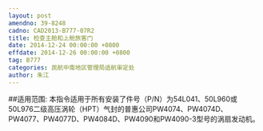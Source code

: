 ```yaml
---
layout: post
amendno: 39-8248
cadno: CAD2013-B777-07R2
title: 检查主舱和上舱旅客门
date: 2014-12-24 00:00:00 +0800
effdate: 2014-12-26 00:00:00 +0800
tag: B777
categories: 民航中南地区管理局适航审定处
author: 朱江
---
```


##适用范围:
本指令适用于所有安装了件号（P/N）为54L041、50L960或50L976二级高压涡轮（HPT）气封的普惠公司PW4074、PW4074D、PW4077、PW4077D、PW4084D、PW4090和PW4090-3型号的涡扇发动机。

